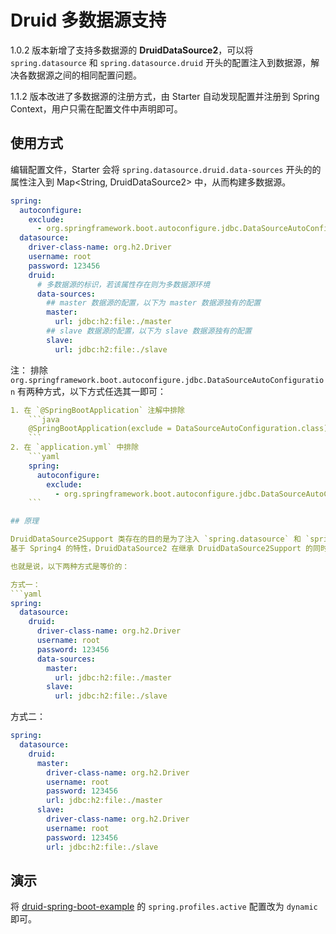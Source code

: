 # Druid 多数据源支持

1.0.2 版本新增了支持多数据源的 **DruidDataSource2**，可以将 `spring.datasource` 和 `spring.datasource.druid` 开头的配置注入到数据源，解决各数据源之间的相同配置问题。

1.1.2 版本改进了多数据源的注册方式，由 Starter 自动发现配置并注册到 Spring Context，用户只需在配置文件中声明即可。


## 使用方式

编辑配置文件，Starter 会将 `spring.datasource.druid.data-sources` 开头的的属性注入到 Map<String, DruidDataSource2> 中，从而构建多数据源。
    
```yaml
spring:
  autoconfigure:
    exclude:
      - org.springframework.boot.autoconfigure.jdbc.DataSourceAutoConfiguration
  datasource:
    driver-class-name: org.h2.Driver
    username: root
    password: 123456
    druid:
      # 多数据源的标识，若该属性存在则为多数据源环境
      data-sources:
        ## master 数据源的配置，以下为 master 数据源独有的配置
        master:
          url: jdbc:h2:file:./master
        ## slave 数据源的配置，以下为 slave 数据源独有的配置
        slave:
          url: jdbc:h2:file:./slave
```

注： 排除 `org.springframework.boot.autoconfigure.jdbc.DataSourceAutoConfiguration` 有两种方式，以下方式任选其一即可：
    
```yaml
1. 在 `@SpringBootApplication` 注解中排除
    ```java
    @SpringBootApplication(exclude = DataSourceAutoConfiguration.class)
    ```
2. 在 `application.yml` 中排除
    ```yaml
    spring:
      autoconfigure:
        exclude:
          - org.springframework.boot.autoconfigure.jdbc.DataSourceAutoConfiguration
    ```

## 原理

DruidDataSource2Support 类存在的目的是为了注入 `spring.datasource` 和 `spring.datasource.druid` 的配置。
基于 Spring4 的特性，DruidDataSource2 在继承 DruidDataSource2Support 的同时，也会继承这些配置，由此解决多数据源场景下相同配置重复定义的问题。

也就是说，以下两种方式是等价的：

方式一：
```yaml
spring:
  datasource:
    druid:
      driver-class-name: org.h2.Driver
      username: root
      password: 123456
      data-sources:
        master:
          url: jdbc:h2:file:./master
        slave:
          url: jdbc:h2:file:./slave
```

方式二：
```yaml
spring:
  datasource:
    druid:
      master:
        driver-class-name: org.h2.Driver
        username: root
        password: 123456
        url: jdbc:h2:file:./master
      slave:
        driver-class-name: org.h2.Driver
        username: root
        password: 123456
        url: jdbc:h2:file:./slave
```

## 演示
将 [druid-spring-boot-example](https://github.com/drtrang/druid-spring-boot/blob/master/druid-spring-boot-example/druid-spring-boot-mybatis-example/src/main/resources/application.yml) 的 `spring.profiles.active` 配置改为 `dynamic` 即可。
